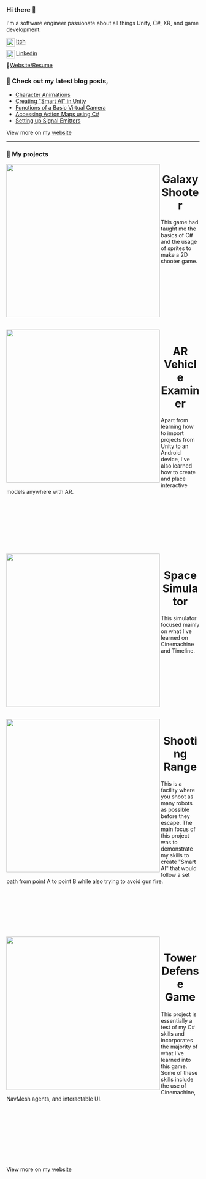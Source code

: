 ### Hi there 👋

I'm a software engineer passionate about all things Unity, C#, XR, and game development.

[<img align="left" width="22px" src="https://assetsio.reedpopcdn.com/Itch.io_logo.jpg?width=1200&height=1200&fit=crop&quality=100&format=png&enable=upscale&auto=webp"/>Itch](https://aidanhart.itch.io)

[<img align="left" width="22px" src="https://cdn-icons-png.flaticon.com/512/174/174857.png"/>Linkedin](https://www.linkedin.com/in/aidan-hart-61853427b/)

📄[Website/Resume](https://aidanhart.me)

### 📝 Check out my latest blog posts,
<!-- BLOG-POST-LIST:START -->
- [Character Animations](https://medium.com/@aidanhart321/creating-character-animations-in-unity-4cfa9c107af0)
- [Creating "Smart AI" in Unity](https://medium.com/@aidanhart321/creating-smart-ai-in-unity-2ddcd749739b)
- [Functions of a Basic Virtual Camera](https://medium.com/@aidanhart321/the-functions-of-a-basic-virtual-camera-9858619201a8)
- [Accessing Action Maps using C#](https://medium.com/@aidanhart321/accessing-action-maps-using-c-67c0e9200d7d)
- [Setting up Signal Emitters](https://medium.com/@aidanhart321/setting-up-signal-emitters-ca2356af0100)
<!-- BLOG-POST-LIST:END -->
View more on my [website](https://aidanhart.me)

---
### 💾 My projects

<img src="https://img.itch.zone/aW1nLzIwMjQwMjQ4LnBuZw==/315x250%23c/2XIIYd.png" align="left" width="400px"/>
<div id="user-content-toc">
  <ul align="center" style="list-style: none;">
    <summary>
      <h1>Galaxy Shooter</h1>
    </summary>
  </ul>
</div>
This game had taught me the basics of C# and the usage of sprites to make a 2D shooter game.
<br/>
<br/>
<br/>
<br/>
<br/>
<br/>
<br/>
<br/>
<br/>
<br/>
<br/>

<img src="https://img.itch.zone/aW1nLzE1NzcwNzMyLmpwZw==/315x250%23c/teAUky.jpg" align="left" width="400px"/> 

<div id="user-content-toc">
  <ul align="center" style="list-style: none;">
    <summary>
      <h1>AR Vehicle Examiner</h1>
    </summary>
  </ul>
</div>
Apart from learning how to import projects from Unity to an Android device, I've also learned how to create and place interactive models anywhere with AR.
<br/>
<br/>
<br/>
<br/>
<br/>
<br/>
<br/>
<br/>
<br/>
<br/>

<img src="https://img.itch.zone/aW1nLzE2NTE0OTExLnBuZw==/315x250%23c/b2P%2B6v.png" align="left" width="400px"/> 

<div id="user-content-toc">
  <ul align="center" style="list-style: none;">
    <summary>
      <h1>Space Simulator</h1>
    </summary>
  </ul>
</div>
This simulator focused mainly on what I've learned on Cinemachine and Timeline.
<br/>
<br/>
<br/>
<br/>
<br/>
<br/>
<br/>
<br/>
<br/>
<br/>
<br/>

<img src="https://img.itch.zone/aW1nLzE3NDY5NDY5LnBuZw==/315x250%23c/Myh48I.png" align="left" width="400px"/> 

<div id="user-content-toc">
  <ul align="center" style="list-style: none;">
    <summary>
      <h1>Shooting Range</h1>
    </summary>
  </ul>
</div>
This is a facility where you shoot as many robots as possible before they escape. The main focus of this project was to demonstrate my skills to create "Smart AI" that would follow a set path from point A to point B while also trying to avoid gun fire.
<br/>
<br/>
<br/>
<br/>
<br/>
<br/>
<br/>
<br/>
<br/>

<img src="https://img.itch.zone/aW1nLzE5NDA0NTg4LnBuZw==/347x500/Gj4bdA.png" align="left" width="400px"/> 

<div id="user-content-toc">
  <ul align="center" style="list-style: none;">
    <summary>
      <h1>Tower Defense Game</h1>
    </summary>
  </ul>
</div>
This project is essentially a test of my C# skills and incorporates the majority of what I've learned into this game. Some of these skills include the use of Cinemachine, NavMesh agents, and interactable UI.
<br/>
<br/>
<br/>
<br/>
<br/>
<br/>
<br/>
<br/>
<br/>
<br/>

View more on my [website](https://aidanhart.me)
